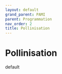 ```yaml
---
layout: default
grand_parent: PAMI
parent: Programmation
nav_order: 2
title: Pollinisation
---
```


# Pollinisation

default
